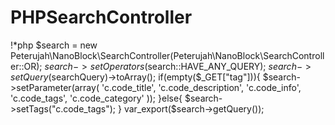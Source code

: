 # PHPSearchController

!*php
$search = new Peterujah\NanoBlock\SearchController(Peterujah\NanoBlock\SearchController::OR);
$search->setOperators($search::HAVE_ANY_QUERY);
$search->setQuery($searchQuery)->toArray();
    if(empty($_GET["tag"])){
        $search->setParameter(array(
            'c.code_title', 
            'c.code_description', 
            'c.code_info', 
            'c.code_tags',
            'c.code_category'
        ));
    }else{
        $search->setTags("c.code_tags");
    }
    var_export($search->getQuery());
